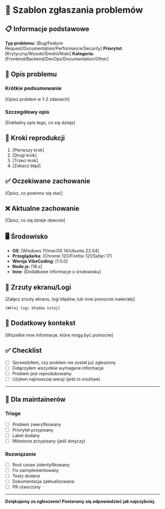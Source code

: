 # 🐛 Szablon zgłaszania problemów

## 📋 Informacje podstawowe

**Typ problemu**: [Bug/Feature Request/Documentation/Performance/Security]
**Priorytet**: [Krytyczny/Wysoki/Średni/Niski]
**Kategoria**: [Frontend/Backend/DevOps/Documentation/Other]

## 📝 Opis problemu

### Krótkie podsumowanie

[Opisz problem w 1-2 zdaniach]

### Szczegółowy opis

[Dokładny opis tego, co się dzieje]

## 🔄 Kroki reprodukcji

1. [Pierwszy krok]
2. [Drugi krok]
3. [Trzeci krok]
4. [Zobacz błąd]

## ✅ Oczekiwane zachowanie

[Opisz, co powinno się stać]

## ❌ Aktualne zachowanie

[Opisz, co się dzieje obecnie]

## 🖥️ Środowisko

- **OS**: [Windows 11/macOS 14/Ubuntu 22.04]
- **Przeglądarka**: [Chrome 120/Firefox 121/Safari 17]
- **Wersja VibeCoding**: [1.0.0]
- **Node.js**: [18.x]
- **Inne**: [Dodatkowe informacje o środowisku]

## 📸 Zrzuty ekranu/Logi

[Załącz zrzuty ekranu, logi błędów, lub inne pomocne materiały]

```text
[Wklej logi błędów tutaj]
```

## 🔗 Dodatkowy kontekst

[Wszelkie inne informacje, które mogą być pomocne]

## ✅ Checklist

- [ ] Sprawdziłem, czy problem nie został już zgłoszony
- [ ] Dołączyłem wszystkie wymagane informacje
- [ ] Problem jest reprodukowalny
- [ ] Użyłem najnowszej wersji (jeśli to możliwe)

---

## 📝 Dla maintainerów

### Triage

- [ ] Problem zweryfikowany
- [ ] Priorytet przypisany
- [ ] Label dodany
- [ ] Milestone przypisany (jeśli dotyczy)

### Rozwiązanie

- [ ] Root cause zidentyfikowany
- [ ] Fix zaimplementowany
- [ ] Testy dodane
- [ ] Dokumentacja zaktualizowana
- [ ] PR utworzony

---

**Dziękujemy za zgłoszenie! Postaramy się odpowiedzieć jak najszybciej.**
